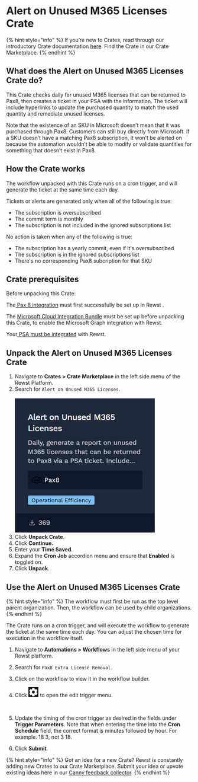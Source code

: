 # Alert on Unused M365 Licenses Crate

{% hint style="info" %}
If you’re new to Crates, read through our introductory Crate documentation [here](https://docs.rewst.help/prebuilt-automations/crates). Find the Crate in our Crate Marketplace.
{% endhint %}

## What does the Alert on Unused M365 Licenses Crate do?

This Crate checks daily for unused M365 licenses that can be returned to Pax8, then creates a ticket in your PSA with the information. The ticket will include hyperlinks to update the purchased quantity to match the used quantity and remediate unused licenses.

Note that the existence of an SKU in Microsoft doesn’t mean that it was purchased through Pax8. Customers can still buy directly from Microsoft. If a SKU doesn’t have a matching Pax8 subscription, it won’t be alerted on because the automation wouldn’t be able to modify or validate quantities for something that doesn’t exist in Pax8.

## How the Crate works

The workflow unpacked with this Crate runs on a cron trigger, and will generate the ticket at the same time each day.&#x20;

Tickets or alerts are generated only when all of the following is true:

* The subscription is oversubscribed
* The commit term is monthly
* The subscription is not included in the ignored subscriptions list

No action is taken when any of the following is true:

* The subscription has a yearly commit, even if it's oversubscribed
* The subscription is in the ignored subscriptions list
* There's no corresponding Pax8 subcription for that SKU

## Crate prerequisites

Before unpacking this Crate:

The[ Pax 8 integration](../../configuration/integrations/integration-guides/pax8-integration-setup.md) must first successfully be set up in Rewst .

The [Microsoft Cloud Integration Bundle](../../configuration/integrations/integration-guides/microsoft-cloud-integration-bundle/) must be set up before unpacking this Crate, to enable the Microsoft Graph integration with Rewst.

Your[ PSA must be integrated](../../configuration/integrations/top-5-integration-types-get-started-with-integrations-in-rewst.md#psa-integrations) with Rewst.&#x20;

## Unpack the Alert on Unused M365 Licenses Crate

1. Navigate to **Crates > Crate Marketplace** in the left side menu of the Rewst Platform.
2. Search for `Alert on Unused M365 Licenses`.\
   \
   ![](<../../../.gitbook/assets/image (117).png>)
3. Click **Unpack Crate**.
4. Click **Continue.**
5. Enter your **Time Saved**.
6. Expand the **Cron Job** accordion menu and ensure that **Enabled** is toggled on.
7. Click **Unpack**.

## Use the Alert on Unused M365 Licenses Crate

{% hint style="info" %}
The workflow must first be run as the top level parent organization. Then, the workflow can be used by  child organizations.
{% endhint %}

The Crate runs on a cron trigger, and will execute the workflow to generate the ticket at the same time each day. You can adjust the chosen time for execution in the workflow itself.

1. Navigate to **Automations > Workflows** in the left side menu of your Rewst platform.
2. Search for `Pax8 Extra License Removal.`
3. Click on the workflow to view it in the workflow builder.
4.  Click ![](<../../../.gitbook/assets/image (189).png>) to open the edit trigger menu.\
    &#x20;

    <figure><img src="https://docs.rewst.help/~gitbook/image?url=https%3A%2F%2F1835401289-files.gitbook.io%2F%7E%2Ffiles%2Fv0%2Fb%2Fgitbook-x-prod.appspot.com%2Fo%2Fspaces%252FAQQ1EHVcEsGKBPVHmiav%252Fuploads%252FwnXIbYjmeXtTETWFBKkI%252FScreenshot%25202025-06-25%2520at%25205.53.42%25E2%2580%25AFPM.png%3Falt%3Dmedia%26token%3D53680b5e-a0a9-4260-8d31-4802c66355e8&#x26;width=300&#x26;dpr=4&#x26;quality=100&#x26;sign=e56327e1&#x26;sv=2" alt=""><figcaption></figcaption></figure>
5. Update the timing of the cron trigger as desired in the fields under **Trigger Parameters**. Note that when entering the time into the **Cron Schedule** field, the correct format is minutes followed by hour. For example. 18 3, not 3 18.
6. Click **Submit**.

{% hint style="info" %}
Got an idea for a new Crate? Rewst is constantly adding new Crates to our Crate Marketplace. Submit your idea or upvote existing ideas here in our [Canny feedback collector](https://rewst.canny.io/crates).
{% endhint %}
